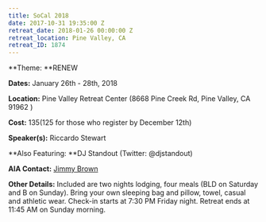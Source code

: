 ```yaml
---
title: SoCal 2018
date: 2017-10-31 19:35:00 Z
retreat_date: 2018-01-26 00:00:00 Z
retreat_location: Pine Valley, CA
retreat_ID: 1874
---
```


**Theme: **RENEW

**Dates:** January 26th - 28th, 2018

**Location:** Pine Valley Retreat Center (8668 Pine Creek Rd, Pine Valley, CA 91962 )

**Cost:** $135 ($125 for those who register by December 12th)

**Speaker(s):** Riccardo Stewart

**Also Featuring: **DJ Standout (Twitter: @djstandout)

**AIA Contact:** [Jimmy Brown](https://mail.google.com/mail/?view=cm&fs=1&tf=1&to=jimmy.brown@athletesinaction.org)

**Other Details:** Included are two nights lodging, four meals (BLD on Saturday and B on Sunday). Bring your own sleeping bag and pillow, towel, casual and athletic wear. Check-in starts at 7:30 PM Friday night. Retreat ends at 11:45 AM on Sunday morning.